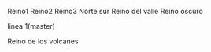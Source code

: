 Reino1
Reino2
Reino3
Norte
sur
Reino del valle
Reino oscuro













linea 1(master)



Reino de los volcanes
